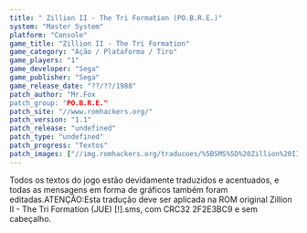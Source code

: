 ```yaml
---
title: " Zillion II - The Tri Formation (PO.B.R.E.)"
system: "Master System"
platform: "Console"
game_title: "Zillion II - The Tri Formation"
game_category: "Ação / Plataforma / Tiro"
game_players: "1"
game_developer: "Sega"
game_publisher: "Sega"
game_release_date: "??/??/1988"
patch_author: "Mr.Fox
patch_group: "PO.B.R.E."
patch_site: "//www.romhackers.org/"
patch_version: "1.1"
patch_release: "undefined"
patch_type: "undefined"
patch_progress: "Textos"
patch_images: ["//img.romhackers.org/traducoes/%5BSMS%5D%20Zillion%20II%20-%20The%20Tri%20Formation%20-%20POBRE%20-%201.png","//img.romhackers.org/traducoes/%5BSMS%5D%20Zillion%20II%20-%20The%20Tri%20Formation%20-%20POBRE%20-%202.png","//img.romhackers.org/traducoes/%5BSMS%5D%20Zillion%20II%20-%20The%20Tri%20Formation%20-%20POBRE%20-%203.png"]
---
```

Todos os textos do jogo estão devidamente traduzidos e acentuados, e todas as mensagens em forma de gráficos também foram editadas.ATENÇÃO:Esta tradução deve ser aplicada na ROM original Zillion II - The Tri Formation (JUE) [!].sms, com CRC32 2F2E3BC9 e sem cabeçalho.